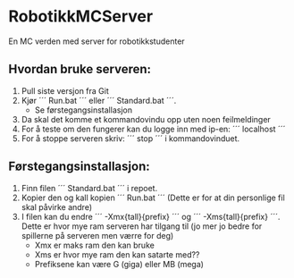 # RobotikkMCServer
En MC verden med server for robotikkstudenter

## Hvordan bruke serveren:
1. Pull siste versjon fra Git
2. Kjør ´´´ Run.bat ´´´ eller ´´´ Standard.bat ´´´. 
    * Se førstegangsinstallasjon 
3. Da skal det komme et kommandovindu opp uten noen feilmeldinger 
4. For å teste om den fungerer kan du logge inn med ip-en: ´´´ localhost ´´´
5. For å stoppe serveren skriv: ´´´ stop ´´´ i kommandovinduet.

## Førstegangsinstallasjon:
1. Finn filen ´´´ Standard.bat ´´´ i repoet.
2. Kopier den og kall kopien ´´´ Run.bat ´´´ (Dette er for at din personlige fil skal påvirke andre)
3. I filen kan du endre ´´´ -Xmx{tall}{prefix} ´´´ og ´´´ -Xms{tall}{prefix} ´´´. Dette er hvor mye ram serveren har tilgang til (jo mer jo bedre for spillerne på serveren men værre for deg)
    * Xmx er maks ram den kan bruke
    * Xms er hvor mye ram den kan satarte med??
    * Prefiksene kan være G (giga) eller MB (mega)
